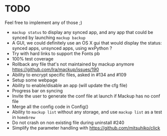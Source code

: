 # TODO

Feel free to implement any of those ;)

- `mackup status` to display any synced app, and any app that could be synced
  by launching `mackup backup`
- A GUI, we could definitely use an OS X gui that would display the status:
  synced apps, unsynced apps, using wxPython ?
- Try with hard links to support the Fonts pb
- 100% test coverage
- Rollback any file that's not maintained by mackup anymore
  https://github.com/lra/mackup/issues/190
- Ability to encrypt specific files, asked in #134 and #109
- Setup some webpage
- Ability to enable/disable an app (will update the cfg file)
- Progress bar on syncing
- Invite the user to generate the conf file at launch if Mackup has no conf
  file
- Merge all the config code in Config()
- Ability to `mackup list` without any storage, and use `mackup list` as a test
  in `homebrew`
- Do not crash on non existing file during uninstall #240
- Simplify the parameter handling with https://github.com/mitsuhiko/click
